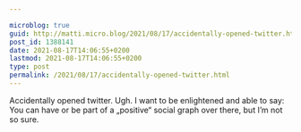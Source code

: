 ```yaml
---

microblog: true
guid: http://matti.micro.blog/2021/08/17/accidentally-opened-twitter.html
post_id: 1388141
date: 2021-08-17T14:06:55+0200
lastmod: 2021-08-17T14:06:55+0200
type: post
permalink: /2021/08/17/accidentally-opened-twitter.html
---
```

Accidentally opened twitter. Ugh. I want to be enlightened and able to say: You can have or be part of a „positive“ social graph over there, but I’m not so sure.
